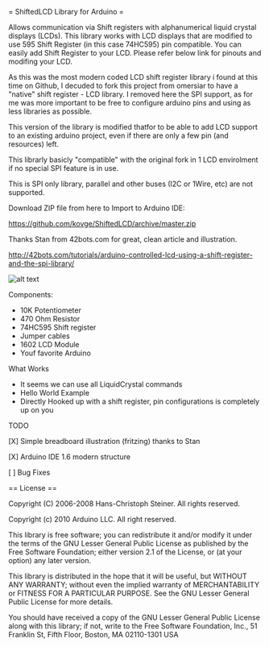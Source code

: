 = ShiftedLCD Library for Arduino =

Allows communication via Shift registers with alphanumerical liquid crystal displays (LCDs). 
This library works with LCD displays that are modified to use 595 Shift Register (in this case 74HC595) pin compatible. 
You can easily add Shift Register to your LCD. Please refer below link for pinouts and modifing your LCD.

As this was the most modern coded LCD shift register library i found at this time on Github,
I decuded to fork this project from omersiar to have a "native" shift register - LCD library. 
I removed here the SPI support, as for me was more important to be free to configure arduino pins and using as less
libraries as possible.

This version of the library is modified thatfor to be able to add LCD support to an existing arduino project,
even if there are only a few pin (and resources) left.

This librarly basicly "compatible" with the original fork in 1 LCD envirolment if no special SPI feature is in use.

This is SPI only library, parallel and other buses (I2C or 1Wire, etc) are not supported.

Download ZIP file from here to Import to Arduino IDE:

https://github.com/kovge/ShiftedLCD/archive/master.zip

Thanks Stan from 42bots.com for great, clean article and illustration.

http://42bots.com/tutorials/arduino-controlled-lcd-using-a-shift-register-and-the-spi-library/

![alt text][logo]

[logo]: http://42bots.com/wp-content/uploads/2013/12/arduino-lcd-liquidcrystal-spi-connections-v3.png "Wiring"
Components:
 * 10K Potentiometer
 * 470 Ohm Resistor
 * 74HC595 Shift register
 * Jumper cables
 * 1602 LCD Module
 * Youf favorite Arduino 

What Works

* It seems we can use all LiquidCrystal commands
* Hello World Example
* Directly Hooked up with a shift register, pin configurations is completely up on you

TODO

[X] Simple breadboard illustration (fritzing) thanks to Stan

[X] Arduino IDE 1.6 modern structure

[ ] Bug Fixes


== License ==

Copyright (C) 2006-2008 Hans-Christoph Steiner. All rights reserved.

Copyright (c) 2010 Arduino LLC. All right reserved.

This library is free software; you can redistribute it and/or
modify it under the terms of the GNU Lesser General Public
License as published by the Free Software Foundation; either
version 2.1 of the License, or (at your option) any later version.

This library is distributed in the hope that it will be useful,
but WITHOUT ANY WARRANTY; without even the implied warranty of
MERCHANTABILITY or FITNESS FOR A PARTICULAR PURPOSE. See the GNU
Lesser General Public License for more details.

You should have received a copy of the GNU Lesser General Public
License along with this library; if not, write to the Free Software
Foundation, Inc., 51 Franklin St, Fifth Floor, Boston, MA 02110-1301 USA
